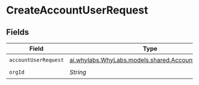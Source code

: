 # CreateAccountUserRequest


## Fields

| Field                                                                                            | Type                                                                                             | Required                                                                                         | Description                                                                                      | Example                                                                                          |
| ------------------------------------------------------------------------------------------------ | ------------------------------------------------------------------------------------------------ | ------------------------------------------------------------------------------------------------ | ------------------------------------------------------------------------------------------------ | ------------------------------------------------------------------------------------------------ |
| `accountUserRequest`                                                                             | [ai.whylabs.WhyLabs.models.shared.AccountUserRequest](../../models/shared/AccountUserRequest.md) | :heavy_check_mark:                                                                               | N/A                                                                                              |                                                                                                  |
| `orgId`                                                                                          | *String*                                                                                         | :heavy_check_mark:                                                                               | N/A                                                                                              | org-123                                                                                          |
